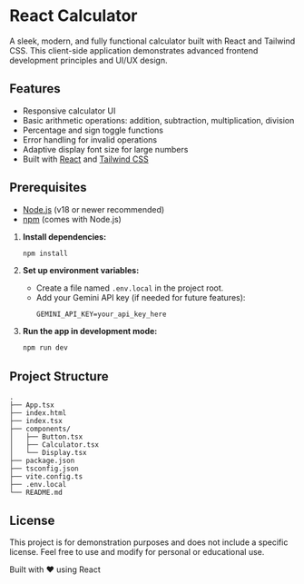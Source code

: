 # React Calculator

A sleek, modern, and fully functional calculator built with React and Tailwind CSS. This client-side application demonstrates advanced frontend development principles and UI/UX design.

## Features

- Responsive calculator UI
- Basic arithmetic operations: addition, subtraction, multiplication, division
- Percentage and sign toggle functions
- Error handling for invalid operations
- Adaptive display font size for large numbers
- Built with [React](https://react.dev/) and [Tailwind CSS](https://tailwindcss.com/)

## Prerequisites

- [Node.js](https://nodejs.org/) (v18 or newer recommended)
- [npm](https://www.npmjs.com/) (comes with Node.js)



1. **Install dependencies:**
   ```sh
   npm install
   ```

2. **Set up environment variables:**
   - Create a file named `.env.local` in the project root.
   - Add your Gemini API key (if needed for future features):
     ```
     GEMINI_API_KEY=your_api_key_here
     ```

3. **Run the app in development mode:**
   ```sh
   npm run dev
   ```



## Project Structure

```
.
├── App.tsx
├── index.html
├── index.tsx
├── components/
│   ├── Button.tsx
│   ├── Calculator.tsx
│   └── Display.tsx
├── package.json
├── tsconfig.json
├── vite.config.ts
├── .env.local
└── README.md
```

## License

This project is for demonstration purposes and does not include a specific license. Feel free to use and modify for personal or educational use.

Built with ❤️ using React
